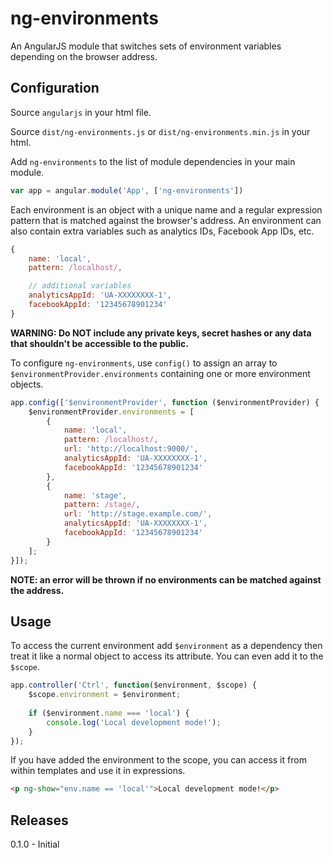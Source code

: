 # ng-environments

An AngularJS module that switches sets of environment variables depending on the browser address.

## Configuration

Source `angularjs` in your html file.

Source `dist/ng-environments.js` or `dist/ng-environments.min.js` in your html.

Add `ng-environments` to the list of module dependencies in your main module.

```javascript
var app = angular.module('App', ['ng-environments'])
```

Each environment is an object with a unique name and a regular expression pattern that is matched against the browser's address. An environment can also contain extra variables such as analytics IDs, Facebook App IDs, etc.

```javascript
{
    name: 'local',
    pattern: /localhost/,

    // additional variables
    analyticsAppId: 'UA-XXXXXXXX-1',
    facebookAppId: '12345678901234'
}
```

**WARNING: Do NOT include any private keys, secret hashes or any data that shouldn't be accessible to the public.**

To configure `ng-environments`, use `config()` to assign an array to `$environmentProvider.environments` containing one or more environment objects.

```javascript
app.config(['$environmentProvider', function ($environmentProvider) {
    $environmentProvider.environments = [
        {
            name: 'local',
            pattern: /localhost/,
            url: 'http://localhost:9000/',
            analyticsAppId: 'UA-XXXXXXXX-1',
            facebookAppId: '12345678901234'
        },
        {
            name: 'stage',
            pattern: /stage/,
            url: 'http://stage.example.com/',
            analyticsAppId: 'UA-XXXXXXXX-1',
            facebookAppId: '12345678901234'
        }
    ];
}]);
```

**NOTE: an error will be thrown if no environments can be matched against the address.**

## Usage

To access the current environment add `$environment` as a dependency then treat it like a normal object to access its attribute. You can even add it to the `$scope`.

```javascript
app.controller('Ctrl', function($environment, $scope) {
    $scope.environment = $environment;
    
    if ($environment.name === 'local') {
        console.log('Local development mode!');
    }
});
```

If you have added the environment to the scope, you can access it from within templates and use it in expressions.

```html
<p ng-show="env.name == 'local'">Local development mode!</p>
```

## Releases

0.1.0 - Initial
